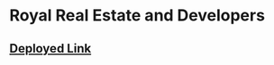 # Royal Real Estate and Developers

## [Deployed Link](https://royal-real-estate-website.vercel.app/)

